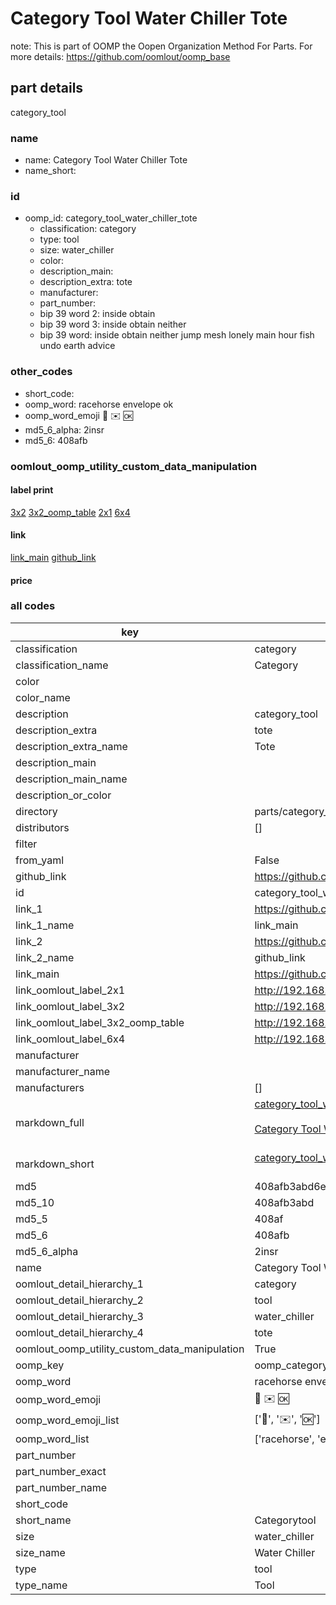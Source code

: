 # Category Tool Water Chiller Tote  

note: This is part of OOMP the Oopen Organization Method For Parts. For more details: https://github.com/oomlout/oomp_base

##  part details



category_tool

### name
* name: Category Tool Water Chiller Tote
* name_short: 
### id
* oomp_id: category_tool_water_chiller_tote
  * classification: category
  * type: tool
  * size: water_chiller
  * color: 
  * description_main: 
  * description_extra: tote
  * manufacturer: 
  * part_number: 
  * bip 39 word 2: inside obtain
  * bip 39 word 3: inside obtain neither
  * bip 39 word: inside obtain neither jump mesh lonely main hour fish undo earth advice

### other_codes
* short_code: 
* oomp_word: racehorse envelope ok
* oomp_word_emoji :racehorse: :envelope: :ok:
* md5_6_alpha: 2insr
* md5_6: 408afb






### oomlout_oomp_utility_custom_data_manipulation
#### label print
[3x2](http://192.168.1.245:1112/?label=oomp%202insr)
[3x2_oomp_table](http://192.168.1.107:1112/?label=oomp%202insr)
[2x1](http://192.168.1.242:1112/?label=oomp%202insr)
[6x4](http://192.168.1.55:1112/?label=oomp%202insr)    

#### link

[link_main](https://github.com/oomlout/oomlout_oomp_current_version_messy/tree/main/parts/category_tool_water_chiller_tote) [github_link](https://github.com/oomlout/oomlout_oomp_part_src/tree/main/parts/category_tool_water_chiller_tote)                             

#### price







### all codes 
| key | value |  
| --- | --- |  
| classification | category |  
| classification_name | Category |  
| color |  |  
| color_name |  |  
| description | category_tool |  
| description_extra | tote |  
| description_extra_name | Tote |  
| description_main |  |  
| description_main_name |  |  
| description_or_color |   |  
| directory | parts/category_tool_water_chiller_tote |  
| distributors | [] |  
| filter |  |  
| from_yaml | False |  
| github_link | https://github.com/oomlout/oomlout_oomp_part_src/tree/main/parts/category_tool_water_chiller_tote |  
| id | category_tool_water_chiller_tote |  
| link_1 | https://github.com/oomlout/oomlout_oomp_current_version_messy/tree/main/parts/category_tool_water_chiller_tote |  
| link_1_name | link_main |  
| link_2 | https://github.com/oomlout/oomlout_oomp_part_src/tree/main/parts/category_tool_water_chiller_tote |  
| link_2_name | github_link |  
| link_main | https://github.com/oomlout/oomlout_oomp_current_version_messy/tree/main/parts/category_tool_water_chiller_tote |  
| link_oomlout_label_2x1 | http://192.168.1.242:1112/?label=oomp%202insr |  
| link_oomlout_label_3x2 | http://192.168.1.245:1112/?label=oomp%202insr |  
| link_oomlout_label_3x2_oomp_table | http://192.168.1.107:1112/?label=oomp%202insr |  
| link_oomlout_label_6x4 | http://192.168.1.55:1112/?label=oomp%202insr |  
| manufacturer |  |  
| manufacturer_name |  |  
| manufacturers | [] |  
| markdown_full | [category_tool_water_chiller_tote](https://github.com/oomlout/oomlout_oomp_current_version_messy/tree/main/parts/category_tool_water_chiller_tote)<br>[](https://github.com/oomlout/oomlout_oomp_current_version_messy/tree/main/parts/category_tool_water_chiller_tote)<br>[Category Tool Water Chiller Tote](https://github.com/oomlout/oomlout_oomp_current_version_messy/tree/main/parts/category_tool_water_chiller_tote)<br><br> |  
| markdown_short | [category_tool_water_chiller_tote](https://github.com/oomlout/oomlout_oomp_current_version_messy/tree/main/parts/category_tool_water_chiller_tote)<br><br> |  
| md5 | 408afb3abd6e50ca0ec5e78f286623a9 |  
| md5_10 | 408afb3abd |  
| md5_5 | 408af |  
| md5_6 | 408afb |  
| md5_6_alpha | 2insr |  
| name | Category Tool Water Chiller Tote |  
| oomlout_detail_hierarchy_1 | category |  
| oomlout_detail_hierarchy_2 | tool |  
| oomlout_detail_hierarchy_3 | water_chiller |  
| oomlout_detail_hierarchy_4 | tote |  
| oomlout_oomp_utility_custom_data_manipulation | True |  
| oomp_key | oomp_category_tool_water_chiller_tote |  
| oomp_word | racehorse envelope ok |  
| oomp_word_emoji | :racehorse: :envelope: :ok: |  
| oomp_word_emoji_list | [':racehorse:', ':envelope:', ':ok:'] |  
| oomp_word_list | ['racehorse', 'envelope', 'ok'] |  
| part_number |  |  
| part_number_exact |  |  
| part_number_name |  |  
| short_code |  |  
| short_name | Categorytool |  
| size | water_chiller |  
| size_name | Water Chiller |  
| type | tool |  
| type_name | Tool |  
